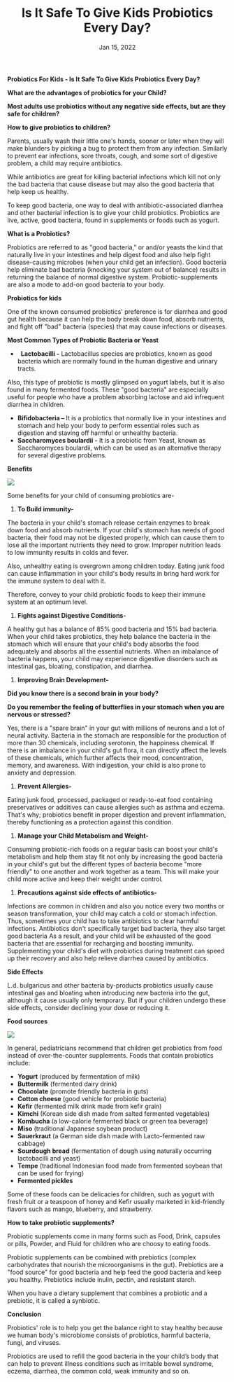 ﻿---
title: 'Is It Safe To Give Kids Probiotics Every Day?'
date: 'Jan 15, 2022'
excerpt: "Parents, usually wash their little one's hands, sooner or later when they will make blunders by picking a bug to protect them from any infection. Similarly to prevent ear infections, sore throats, cough, and some sort of digestive problem, a child may require antibiotics."
cover_image: '/images/posts/Aspose.Words.910b7f0a-3f69-4b56-b46f-19f089829d60.001.png'
tags: ['tag3','tag4']
---
**Probiotics For Kids - Is It Safe To Give Kids Probiotics Every Day?**

<!-- ![](/images/posts/Aspose.Words.910b7f0a-3f69-4b56-b46f-19f089829d60.001.png) -->

**What are the advantages of probiotics for your Child?**

**Most adults use probiotics without any negative side effects, but are they safe for children?**

**How to give probiotics to children?**

Parents, usually wash their little one's hands, sooner or later when they will make blunders by picking a bug to protect them from any infection. Similarly to prevent ear infections, sore throats, cough, and some sort of digestive problem, a child may require antibiotics.

While antibiotics are great for killing bacterial infections which kill not only the bad bacteria that cause disease but may also the good bacteria that help keep us healthy.

To keep good bacteria, one way to deal with antibiotic-associated diarrhea and other bacterial infection is to give your child probiotics. Probiotics are live, active, good bacteria, found in supplements or foods such as yogurt.

**What is a Probiotics?**

Probiotics are referred to as "good bacteria," or and/or yeasts the kind that naturally live in your intestines and help digest food and also help fight disease-causing microbes (when your child get an infection). Good bacteria help eliminate bad bacteria (knocking your system out of balance) results in returning the balance of normal digestive system. Probiotic-supplements are also a mode to add-on good bacteria to your body.

**Probiotics for kids**

One of the known consumed probiotics' preference is for diarrhea and good gut health because it can help the body break down food, absorb nutrients, and fight off "bad" bacteria (species) that may cause infections or diseases.

**Most Common Types of Probiotic Bacteria or Yeast**

- ` `**Lactobacilli -** Lactobacillus species are probiotics, known as good bacteria which are normally found in the human digestive and urinary tracts. 

Also, this type of probiotic is mostly glimpsed on yogurt labels, but it is also found in many fermented foods. These "good bacteria" are especially useful for people who have a problem absorbing lactose and aid infrequent diarrhea in children.

- **Bifidobacteria –** It is a probiotics that normally live in your intestines and stomach and help your body to perform essential roles such as digestion and staving off harmful or unhealthy bacteria.
- **Saccharomyces boulardii -** It is a probiotic from Yeast, known as Saccharomyces boulardii, which can be used as an alternative therapy for several digestive problems.

**Benefits**

![](/images/posts/Aspose.Words.910b7f0a-3f69-4b56-b46f-19f089829d60.002.png)

Some benefits for your child of consuming probiotics are-

1. **To Build immunity-**

The bacteria in your child's stomach release certain enzymes to break down food and absorb nutrients. If your child's stomach has needs of good bacteria, their food may not be digested properly, which can cause them to lose all the important nutrients they need to grow. Improper nutrition leads to low immunity results in colds and fever. 

Also, unhealthy eating is overgrown among children today. Eating junk food can cause inflammation in your child's body results in bring hard work for the immune system to deal with it. 

Therefore, convey to your child probiotic foods to keep their immune system at an optimum level. 

1. **Fights against Digestive Conditions-** 

A healthy gut has a balance of 85% good bacteria and 15% bad bacteria. When your child takes probiotics, they help balance the bacteria in the stomach which will ensure that your child's body absorbs the food adequately and absorbs all the essential nutrients. When an imbalance of bacteria happens, your child may experience digestive disorders such as intestinal gas, bloating, constipation, and diarrhea.

1. **Improving Brain Development-** 

**Did you know there is a second brain in your body?** 

**Do you remember the feeling of butterflies in your stomach when you are nervous or stressed?** 

Yes, there is a "spare brain" in your gut with millions of neurons and a lot of neural activity. Bacteria in the stomach are responsible for the production of more than 30 chemicals, including serotonin, the happiness chemical. If there is an imbalance in your child's gut flora, it can directly affect the levels of these chemicals, which further affects their mood, concentration, memory, and awareness. With indigestion, your child is also prone to anxiety and depression.

1. **Prevent Allergies-**

Eating junk food, processed, packaged or ready-to-eat food containing preservatives or additives can cause allergies such as asthma and eczema. That's why; probiotics benefit in proper digestion and prevent inflammation, thereby functioning as a protection against this condition.

1. **Manage your Child Metabolism and Weight-**

Consuming probiotic-rich foods on a regular basis can boost your child's metabolism and help them stay fit not only by increasing the good bacteria in your child's gut but the different types of bacteria become "more friendly" to one another and work together as a team. This will make your child more active and keep their weight under control.

1. **Precautions against side effects of antibiotics-**

Infections are common in children and also you notice every two months or season transformation, your child may catch a cold or stomach infection. Thus, sometimes your child has to take antibiotics to clear harmful infections. Antibiotics don't specifically target bad bacteria, they also target good bacteria As a result, and your child will be exhausted of the good bacteria that are essential for recharging and boosting immunity. Supplementing your child's diet with probiotics during treatment can speed up their recovery and also help relieve diarrhea caused by antibiotics.

**Side Effects**

L.d. bulgaricus and other bacteria by-products probiotics usually cause intestinal gas and bloating when introducing new bacteria into the gut, although it cause usually only temporary. But if your children undergo these side effects, consider declining your dose or reducing it.

**Food sources**

![](/images/posts/Aspose.Words.910b7f0a-3f69-4b56-b46f-19f089829d60.003.png)

In general, pediatricians recommend that children get probiotics from food instead of over-the-counter supplements. Foods that contain probiotics include:

- **Yogurt** (produced by fermentation of milk)
- **Buttermilk** (fermented dairy drink)
- **Chocolate** (promote friendly bacteria in guts)
- **Cotton cheese** (good vehicle for probiotic bacteria)
- **Kefir** (fermented milk drink made from kefir grain)
- **Kimchi** (Korean side dish made from salted fermented vegetables)
- **Kombucha** (a low-calorie fermented black or green tea beverage)
- **Miso** (traditional Japanese soybean product)
- **Sauerkraut** (a German side dish made with Lacto-fermented raw cabbage)
- **Sourdough bread** (fermentation of dough using naturally occurring lactobacilli and yeast)
- **Tempe** (traditional Indonesian food made from fermented soybean that can be used for frying)
- **Fermented pickles** 

Some of these foods can be delicacies for children, such as yogurt with fresh fruit or a teaspoon of honey and Kefir usually marketed in kid-friendly flavors such as mango, blueberry, and strawberry.

**How to take probiotic supplements?**

Probiotic supplements come in many forms such as Food, Drink, capsules or pills, Powder, and Fluid for children who are choosy to eating foods.

Probiotic supplements can be combined with prebiotics (complex carbohydrates that nourish the microorganisms in the gut). Prebiotics are a "food source" for good bacteria and help feed the good bacteria and keep you healthy. Prebiotics include inulin, pectin, and resistant starch.

When you have a dietary supplement that combines a probiotic and a prebiotic, it is called a synbiotic.

**Conclusion**

Probiotics' role is to help you get the balance right to stay healthy because we human body's microbiome consists of probiotics, harmful bacteria, fungi, and viruses. 

Probiotics are used to refill the good bacteria in the your child’s body that can help to prevent illness conditions such as irritable bowel syndrome, eczema, diarrhea, the common cold, weak immunity and so on.
